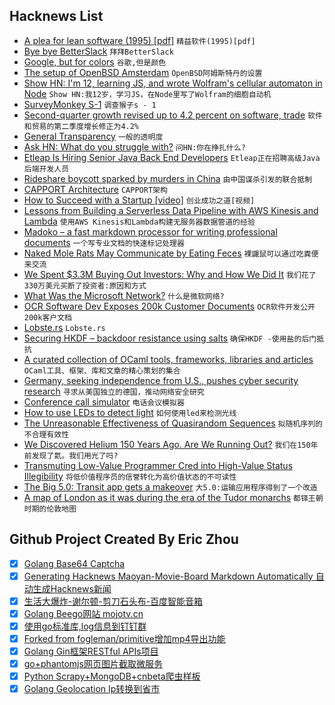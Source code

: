 ## Hacknews List


- [A plea for lean software (1995) [pdf]](https://cr.yp.to/bib/1995/wirth.pdf)  `精益软件(1995)[pdf]`
- [Bye bye BetterSlack](https://g3rv4.com/2018/08/bye-bye-betterslack)  `拜拜BetterSlack`
- [Google, but for colors](https://picular.co/)  `谷歌,但是颜色`
- [The setup of OpenBSD Amsterdam](https://openbsd.amsterdam/setup.html)  `OpenBSD阿姆斯特丹的设置`
- [Show HN: I&#39;m 12, learning JS, and wrote Wolfram&#39;s cellular automaton in Node](https://bitbucket.org/liamilan/wolfram-cellular-automata)  `Show HN:我12岁，学习JS，在Node里写了Wolfram的细胞自动机`
- [SurveyMonkey S-1](https://www.sec.gov/Archives/edgar/data/1739936/000119312518261892/d494258ds1.htm)  `调查猴子s - 1`
- [Second-quarter growth revised up to 4.2 percent on software, trade](https://www.thegazette.com/subject/news/nation-and-world/second-quarter-growth-revised-up-to-42-percent-on-software-trade-20180829)  `软件和贸易的第二季度增长修正为4.2%`
- [General Transparency](http://www.certificate-transparency.org/general-transparency)  `一般的透明度`
- [Ask HN: What do you struggle with?](item?id=17867109)  `问HN:你在挣扎什么?`
- [Etleap Is Hiring Senior Java Back End Developers](item?id=17872926)  `Etleap正在招聘高级Java后端开发人员`
- [Rideshare boycott sparked by murders in China](https://www.theatlantic.com/technology/archive/2018/08/didi-murder/568660/?single_page=true)  `由中国谋杀引发的联合抵制`
- [CAPPORT Architecture](https://datatracker.ietf.org/doc/draft-ietf-capport-architecture/)  `CAPPORT架构`
- [How to Succeed with a Startup [video]](https://blog.ycombinator.com/sam-altman-how-to-succeed-with-a-startup/)  `创业成功之道[视频]`
- [Lessons from Building a Serverless Data Pipeline with AWS Kinesis and Lambda](https://read.iopipe.com/lessons-from-building-a-serverless-data-pipeline-with-aws-kinesis-and-lambda-4d8cf0ebcbc9)  `使用AWS Kinesis和Lambda构建无服务器数据管道的经验`
- [Madoko – a fast markdown processor for writing professional documents](https://www.madoko.net)  `一个写专业文档的快速标记处理器`
- [Naked Mole Rats May Communicate by Eating Feces](https://www.theatlantic.com/science/archive/2018/08/naked-mole-rats-eat-poop/568519/?single_page=true)  `裸鼹鼠可以通过吃粪便来交流`
- [We Spent $3.3M Buying Out Investors: Why and How We Did It](https://open.buffer.com/buying-out-investors/)  `我们花了330万美元买断了投资者:原因和方式`
- [What Was the Microsoft Network?](http://www.codersnotes.com/notes/the-microsoft-network/)  `什么是微软网络?`
- [OCR Software Dev Exposes 200k Customer Documents](https://www.bleepingcomputer.com/news/security/ocr-software-dev-exposes-200-000-customer-documents/)  `OCR软件开发公开200k客户文档`
- [Lobste.rs](https://github.com/lobsters/lobsters)  `Lobste.rs`
- [Securing HKDF – backdoor resistance using salts](https://brycx.github.io/2018/08/27/securing-hkdf-against-backdoors.html)  `确保HKDF -使用盐的后门抵抗`
- [A curated collection of OCaml tools, frameworks, libraries and articles](https://github.com/rizo/awesome-ocaml)  `OCaml工具、框架、库和文章的精心策划的集合`
- [Germany, seeking independence from U.S., pushes cyber security research](https://www.reuters.com/article/us-germany-cyber/germany-seeking-independence-from-u-s-pushes-cyber-security-research-idUSKCN1LE1FX)  `寻求从美国独立的德国，推动网络安全研究`
- [Conference call simulator](http://conferencecall.biz/)  `电话会议模拟器`
- [How to use LEDs to detect light](https://makezine.com/projects/make-36-boards/how-to-use-leds-to-detect-light/)  `如何使用led来检测光线`
- [The Unreasonable Effectiveness  of Quasirandom Sequences](http://extremelearning.com.au/unreasonable-effectiveness-of-quasirandom-sequences/)  `拟随机序列的不合理有效性`
- [We Discovered Helium 150 Years Ago. Are We Running Out?](https://www.nationalgeographic.com/science/2018/08/news-helium-mri-superconducting-markets-reserve-technology/)  `我们在150年前发现了氦。我们用光了吗?`
- [Transmuting Low-Value Programmer Cred into High-Value Status Illegibility](https://daedtech.com/transmuting-low-value-programmer-cred-into-high-value-status-lllegibility/)  `将低价值程序员的信誉转化为高价值状态的不可读性`
- [The Big 5.0: Transit app gets a makeover](https://medium.com/@transitapp/the-big-5-0-transit-gets-a-makeover-eb169ecee240)  `大5.0:运输应用程序得到了一个改造`
- [A map of London as it was during the era of the Tudor monarchs](https://www.ianvisits.co.uk/blog/2018/06/13/this-tudor-london-map-overlay-is-marvelous/)  `都铎王朝时期的伦敦地图`

## Github Project Created By Eric Zhou

- [x] [Golang Base64 Captcha](https://github.com/mojocn/base64Captcha)
- [x] [Generating Hacknews Maoyan-Movie-Board Markdown Automatically 自动生成Hacknews新闻](https://github.com/dejavuzhou/md-genie)
- [x] [生活大爆炸-谢尔顿-剪刀石头布-百度智能音箱](https://github.com/mojocn/dueros-bang-game)
- [x] [Golang Beego网站 mojotv.cn](https://github.com/mojocn/www.mojotv.cn)
- [x] [使用go标准库,log信息到钉钉群](https://github.com/mojocn/dooger)
- [x] [Forked from fogleman/primitive增加mp4导出功能](https://github.com/mojocn/primitive)
- [x] [Golang Gin框架RESTful APIs项目](https://github.com/JJJJJJJerk/ezier-golang-web-api-framework)
- [x] [go+phantomjs网页图片截取微服务](https://github.com/mojocn/screen_shot)
- [x] [Python Scrapy+MongoDB+cnbeta爬虫样板](https://github.com/mojocn/scrapy_mongodb_boilerplate_cnbeta)
- [x] [Golang Geolocation Ip转换到省市](https://github.com/mojocn/ip2location)